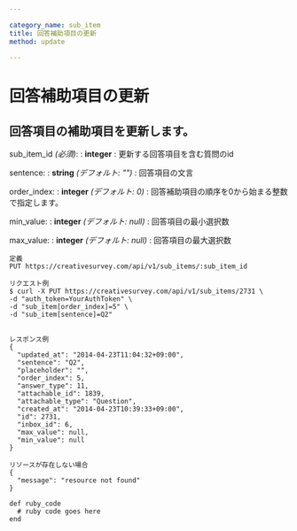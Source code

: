 ```yaml
---

category_name: sub_item
title: 回答補助項目の更新
method: update

---
```


# 回答補助項目の更新

## 回答項目の補助項目を更新します。

sub_item_id _(必須)_:
: __integer__
: 更新する回答項目を含む質問のid

sentence:
: __string__ _(デフォルト: "")_
: 回答項目の文言

order_index:
: __integer__ _(デフォルト: 0)_
: 回答補助項目の順序を0から始まる整数で指定します。

min_value:
: __integer__ _(デフォルト: null)_
: 回答項目の最小選択数

max_value:
: __integer__ _(デフォルト: null)_
: 回答項目の最大選択数

~~~
定義
PUT https://creativesurvey.com/api/v1/sub_items/:sub_item_id

リクエスト例
$ curl -X PUT https://creativesurvey.com/api/v1/sub_items/2731 \
-d "auth_token=YourAuthToken" \
-d "sub_item[order_index]=5" \
-d "sub_item[sentence]=Q2"


レスポンス例
{
  "updated_at": "2014-04-23T11:04:32+09:00",
  "sentence": "Q2",
  "placeholder": "",
  "order_index": 5,
  "answer_type": 11,
  "attachable_id": 1839,
  "attachable_type": "Question",
  "created_at": "2014-04-23T10:39:33+09:00",
  "id": 2731,
  "inbox_id": 6,
  "max_value": null,
  "min_value": null
}

リソースが存在しない場合
{
  "message": "resource not found"
}
~~~

~~~
def ruby_code
  # ruby code goes here
end
~~~

